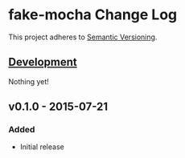 # fake-mocha Change Log
This project adheres to [Semantic Versioning](http://semver.org/).

## [Development]
Nothing yet!

## v0.1.0 - 2015-07-21
### Added
- Initial release

[Development]: https://github.com/TomFrost/fake-mocha/compare/0.1.0...HEAD

